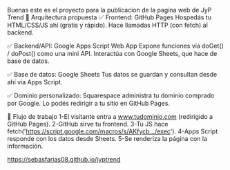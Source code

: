 Buenas este es el proyecto para la publicacion de la pagina web de JyP Trend
🧩 Arquitectura propuesta
✅ Frontend:
GitHub Pages
Hospedás tu HTML/CSS/JS ahí (gratis y rápido).
Hace llamadas HTTP (con fetch) al backend.

✅ Backend/API:
Google Apps Script Web App
Expone funciones vía doGet() / doPost() como una mini API.
Interactúa con Google Sheets, que hace de base de datos.

✅ Base de datos:
Google Sheets
Tus datos se guardan y consultan desde ahí vía Apps Script.

✅ Dominio personalizado:
Squarespace administra tu dominio comprado por Google.
Lo podés redirigir a tu sitio en GitHub Pages.

🔄 Flujo de trabajo
1-El visitante entra a www.tudominio.com (redirigido a GitHub Pages).
2-GitHub sirve tu frontend.
3-Tu JS hace fetch('https://script.google.com/macros/s/AKfycb.../exec').
4-Apps Script responde con los datos desde Sheets.
5-Se renderiza la página con la información.

https://sebasfarias08.github.io/jyptrend